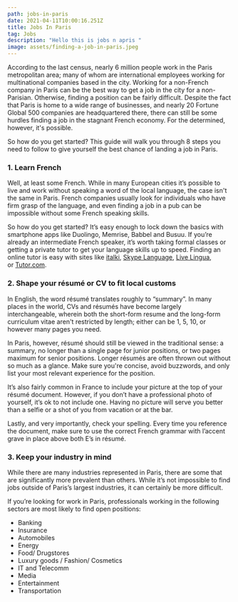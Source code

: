 ```yaml
---
path: jobs-in-paris
date: 2021-04-11T10:00:16.251Z
title: Jobs In Paris
tag: Jobs
description: "Hello this is jobs n apris "
image: assets/finding-a-job-in-paris.jpeg
---
```



According to the last census, nearly 6 million people work in the Paris metropolitan area; many of whom are international employees working for multinational companies based in the city. Working for a non-French company in Paris can be the best way to get a job in the city for a non-Parisian. Otherwise, finding a position can be fairly difficult. Despite the fact that Paris is home to a wide range of businesses, and nearly 20 Fortune Global 500 companies are headquartered there, there can still be some hurdles finding a job in the stagnant French economy. For the determined, however, it's possible.

So how do you get started? This guide will walk you through 8 steps you need to follow to give yourself the best chance of landing a job in Paris.

### [](https://wise.com/us/blog/finding-a-job-in-paris#1-learn-french)1. Learn French

Well, at least some French. While in many European cities it’s possible to live and work without speaking a word of the local language, the case isn't the same in Paris. French companies usually look for individuals who have firm grasp of the language, and even finding a job in a pub can be impossible without some French speaking skills.

So how do you get started? It’s easy enough to lock down the basics with smartphone apps like Duolingo, Memrise, Babbel and Busuu. If you’re already an intermediate French speaker, it’s worth taking formal classes or getting a private tutor to get your language skills up to speed. Finding an online tutor is easy with sites like [italki](https://www.italki.com/home), [Skype Language](http://skype-language.com/en/teachers), [Live Lingua](https://www.livelingua.com/), or [Tutor.com](http://www.tutor.com/subjects/foreign-languages).

### [](https://wise.com/us/blog/finding-a-job-in-paris#2-shape-your-r%C3%A9sum%C3%A9-or-cv-to-fit-local-customs)2. Shape your résumé or CV to fit local customs

In English, the word résumé translates roughly to “summary”. In many places in the world, CVs and résumés have become largely interchangeable, wherein both the short-form resume and the long-form curriculum vitae aren't restricted by length; either can be 1, 5, 10, or however many pages you need.

In Paris, however, résumé should still be viewed in the traditional sense: a summary, no longer than a single page for junior positions, or two pages maximum for senior positions. Longer résumés are often thrown out without so much as a glance. Make sure you're concise, avoid buzzwords, and only list your most relevant experience for the position.

It’s also fairly common in France to include your picture at the top of your résumé document. However, if you don’t have a professional photo of yourself, it’s ok to not include one. Having no picture will serve you better than a selfie or a shot of you from vacation or at the bar.

Lastly, and very importantly, check your spelling. Every time you reference the document, make sure to use the correct French grammar with l’accent grave in place above both E’s in résumé.

### [](https://wise.com/us/blog/finding-a-job-in-paris#3-keep-your-industry-in-mind)3. Keep your industry in mind

While there are many industries represented in Paris, there are some that are significantly more prevalent than others. While it’s not impossible to find jobs outside of Paris’s largest industries, it can certainly be more difficult.

If you’re looking for work in Paris, professionals working in the following sectors are most likely to find open positions:

* Banking
* Insurance
* Automobiles
* Energy
* Food/ Drugstores
* Luxury goods / Fashion/ Cosmetics
* IT and Telecomm
* Media
* Entertainment
* Transportation